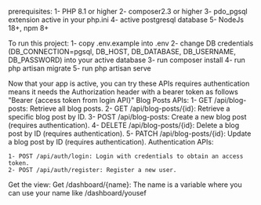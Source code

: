 prerequisites: 
    1- PHP 8.1 or higher
    2- composer2.3 or higher 
    3- pdo_pgsql extension active in your php.ini
    4- active postgresql database
    5- NodeJs 18+, npm 8+

To run this project:
    1- copy .env.example into .env
    2- change DB credentials (DB_CONNECTION=pgsql, DB_HOST, DB_DATABASE, DB_USERNAME, DB_PASSWORD) into your active database
    3- run composer install
    4- run php artisan migrate
    5- run php artisan serve

Now that your app is active, you can try these APIs
requires authentication means it needs the Authorization header with a bearer token as follows "Bearer {access token from login API}"
Blog Posts APIs:
    1- GET /api/blog-posts: Retrieve all blog posts.
    2- GET /api/blog-posts/{id}: Retrieve a specific blog post by ID.
    3- POST /api/blog-posts: Create a new blog post (requires authentication).
    4- DELETE /api/blog-posts/{id}: Delete a blog post by ID (requires authentication).
    5- PATCH /api/blog-posts/{id}: Update a blog post by ID (requires authentication).
Authentication APIs:

    1- POST /api/auth/login: Login with credentials to obtain an access token.
    2- POST /api/auth/register: Register a new user.



Get the view: 
    Get /dashboard/{name}: The name is a variable where you can use your name like /dashboard/yousef 